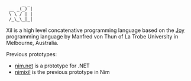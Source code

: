 ```
      _ _ 
 __ _(_) |
 \ \ / | |
 /_\_\_|_|
```
Xil is a high level concatenative programming language based on the [Joy](https://en.wikipedia.org/wiki/Joy_(programming_language)) programming language by Manfred 
von Thun of La Trobe University in Melbourne, Australia.

Previous prototypes:
* [nim.net](https://github.com/basp/nim.net) is a prototype for .NET
* [nimixil](https://github.com/basp/nimixil) is the previous prototype in Nim